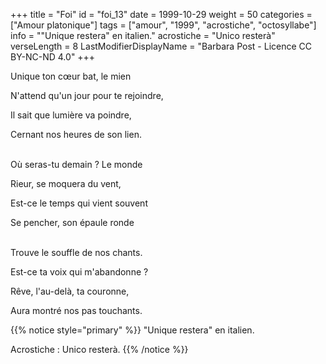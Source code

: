 +++
title = "Foi"
id = "foi_13"
date = 1999-10-29
weight = 50
categories = ["Amour platonique"]
tags = ["amour", "1999", "acrostiche", "octosyllabe"]
info = "\"Unique restera\" en italien."
acrostiche = "Unico resterà"
verseLength = 8
LastModifierDisplayName = "Barbara Post - Licence CC BY-NC-ND 4.0"
+++

Unique ton cœur bat, le mien

N'attend qu'un jour pour te rejoindre,

Il sait que lumière va poindre,

Cernant nos heures de son lien.

 \
Où seras-tu demain ? Le monde

Rieur, se moquera du vent,

Est-ce le temps qui vient souvent

Se pencher, son épaule ronde

 \
Trouve le souffle de nos chants.

Est-ce ta voix qui m'abandonne ?

Rêve, l'au-delà, ta couronne,

Aura montré nos pas touchants.

{{% notice style="primary" %}}
"Unique restera" en italien.

Acrostiche : Unico resterà.
{{% /notice %}}
